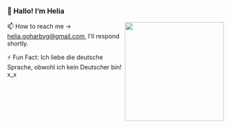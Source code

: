 ### 👋 Hallo! I’m Helia
<img align='right' src="https://media.giphy.com/media/ieyl9zmCjO4b4t6qoY/giphy.gif" width="230">


📫 How to reach me -> helia.goharbvg@gmail.com, I'll respond shortly.

⚡ Fun Fact: Ich liebe die deutsche Sprache, obwohl ich kein Deutscher bin! x_x

